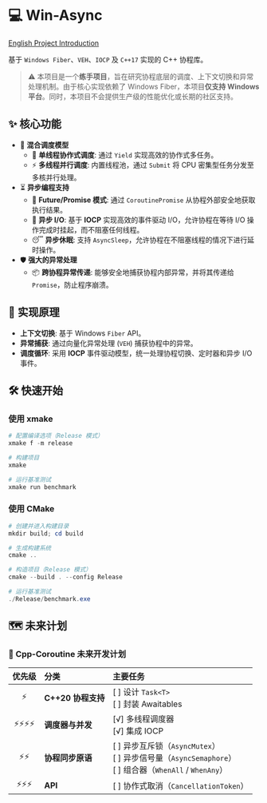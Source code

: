# 💻 Win-Async

[English Project Introduction](README.md)

基于 `Windows Fiber`、`VEH`、`IOCP` 及 `C++17` 实现的 C++ 协程库。

> ⚠️ 本项目是一个**练手项目**，旨在研究协程底层的调度、上下文切换和异常处理机制。由于核心实现依赖了 Windows Fiber，本项目**仅支持 Windows 平台**。同时，本项目不会提供生产级的性能优化或长期的社区支持。

## ✨ 核心功能

- 🚀 **混合调度模型**
  - 🤝 **单线程协作式调度**: 通过 `Yield` 实现高效的协作式多任务。
  - ⚡ **多线程并行调度**: 内置线程池，通过 `Submit` 将 CPU 密集型任务分发至多核并行处理。
- ⏳ **异步编程支持**
  - 🎁 **Future/Promise 模式**: 通过 `CoroutinePromise` 从协程外部安全地获取执行结果。
  - 🚀 **异步 I/O**: 基于 **IOCP** 实现高效的事件驱动 I/O，允许协程在等待 I/O 操作完成时挂起，而不阻塞任何线程。
  - 😴 **异步休眠**: 支持 `AsyncSleep`，允许协程在不阻塞线程的情况下进行延时操作。
- 🛡️ **强大的异常处理**
  - 📦 **跨协程异常传递**: 能够安全地捕获协程内部异常，并将其传递给 `Promise`，防止程序崩溃。

## 🔧 实现原理

- **上下文切换**: 基于 Windows `Fiber` API。
- **异常捕获**: 通过向量化异常处理 (`VEH`) 捕获协程中的异常。
- **调度循环**: 采用 **IOCP** 事件驱动模型，统一处理协程切换、定时器和异步 I/O 事件。

## 🛠️ 快速开始

### 使用 xmake

```powershell
# 配置编译选项（Release 模式）
xmake f -m release

# 构建项目
xmake

# 运行基准测试
xmake run benchmark
```

### 使用 CMake

```powershell
# 创建并进入构建目录
mkdir build; cd build

# 生成构建系统
cmake ..

# 构造项目（Release 模式）
cmake --build . --config Release

# 运行基准测试
./Release/benchmark.exe
```

## 🗺️ 未来计划

### 🚀 Cpp-Coroutine 未来开发计划

| 优先级 | 分类 | 主要任务 |
| :---: | :--- | :--- |
| ⚡ | **C++20 协程支持** | [ ] 设计 `Task<T>`<br>[ ] 封装 Awaitables |
| ⚡⚡⚡⚡ | **调度器与并发** | [√] 多线程调度器<br>[√] 集成 IOCP |
| ⚡⚡ | **协程同步原语** | [ ] 异步互斥锁（`AsyncMutex`）<br>[ ] 异步信号量（`AsyncSemaphore`）<br>[ ] 组合器（`WhenAll` / `WhenAny`） |
| ⚡⚡⚡ | **API** | [ ] 协作式取消（`CancellationToken`） |